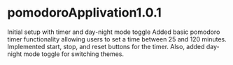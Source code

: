 # pomodoroApplivation1.0.1
Initial setup with timer and day-night mode toggle  Added basic pomodoro timer functionality allowing users to set a time between 25 and 120 minutes. Implemented start, stop, and reset buttons for the timer. Also, added day-night mode toggle for switching themes.
